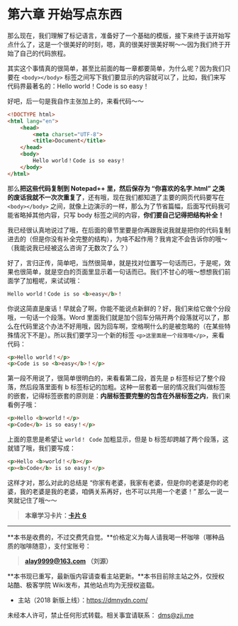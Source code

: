 第六章 开始写点东西
===

那么现在，我们理解了标记语言，准备好了一个基础的模版，接下来终于该开始写点什么了，这是一个很美好的时刻，嗯，真的很美好很美好啊～～因为我们终于开始了自己的代码旅程。

其实这个事情真的很简单，甚至比前面的每一章都要简单，为什么呢？因为我们只要在 `<body></body>` 标签之间写下我们要显示的内容就可以了，比如，我们来写代码界最著名的：Hello world！Code is so easy！

好吧，后一句是我自作主张加上的，来看代码～～

```html
<!DOCTYPE html>
<html lang="en">
	<head>
		<meta charset="UTF-8">
		<title>Document</title>
	</head>
	<body>
		Hello world！Code is so easy！
	</body>
</html>
```

那么**把这些代码复制到 Notepad++ 里，然后保存为 “你喜欢的名字.html” 之类的废话我就不一次次重复了**，还有哦，现在我们都知道了主要的网页代码要写在 `<body></body>` 之间，就像上边演示的一样，那么为了节省篇幅，后面写代码我可能省略掉其他内容，只写 body 标签之间的内容，**你们要自己记得把结构补全！**

我已经很认真地说过了哦，在后面的章节里要是你再跟我说我就是把你的代码复制进去的（但是你没有补全完整的结构），为啥不起作用？我肯定不会告诉你的哦～（我能说我已经被这么咨询了无数次了么？）

好了，言归正传，简单吧，当然很简单，就是找对位置写一句话而已，于是呢，效果也很简单，就是空白的页面里显示着一句话而已。我们不甘心的哦～想想我们前面学了加粗呢，来试试哦：

```html
Hello world！Code is so <b>easy</b>！
```

你说这简直是废话！早就会了啊，你能不能说点新鲜的？好，我们来给它做个分段哦，一句话一个段落。Word 里面我们就是加个回车分隔开两个段落就可以了，那么在代码里这个办法不好用哦，因为回车啊，空格啊什么的是被忽略的（在某些特殊情况下不是）。所以我们要学习一个新的标签 `<p>这里面是一个段落哦</p>`，来看代码：

```html
<p>Hello world！</p>
<p>Code is so <b>easy</b>！</p>
```

第一段不用说了，很简单很明白的，来看看第二段，首先是 p 标签标记了整个段落，然后段落里面有 b 标签标记的加粗。这种一层套着一层的情况我们叫做标签的嵌套，记得标签嵌套的原则是：**内层标签要完整的包含在外层标签之内**，我们来看例子哦：

```html
<p>Hello <b>world！</p>
<p>Code</b> is so easy！</p>
```

上面的意思是希望让 `world！ Code` 加粗显示，但是 b 标签却跨越了两个段落，这就错了哦，我们要写成：

```html
<p>Hello <b>world！</b></p>
<p><b>Code</b> is so easy！</p>
```

这样才对，那么对此的总结是 “你家有老婆，我家有老婆，但是你的老婆是你的老婆，我的老婆是我的老婆，咱俩关系再好，也不可以共用一个老婆！” 那么一说一笑就记住了哦～～

> **本章学习卡片：[卡片 6](http://coffee.zji.me/card.html?name=chapter6)**

---

**本书是收费的，不过交费凭自觉。**价格定义为每人请我喝一杯咖啡（哪种品质的咖啡随意），支付宝账号：

> **alay9999@163.com  （刘源）**

**本书现已重写，最新版内容请查看主站更新。**本书目前除主站之外，仅授权站酷、极客学院 Wiki发布，其他站点均为无授权盗载。

* 主站（2018 新版上线）：https://dmnydn.com/

未经本人许可，禁止任何形式转载。相关事宜请联系： dms@zji.me